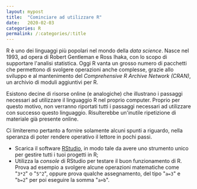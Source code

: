 ```yaml
---
layout: mypost
title:  "Cominciare ad utilizzare R"
date:   2020-02-03
categories: R
permalink: /:categories/:title
---
```


R è uno dei linguaggi più popolari nel mondo della _data science_. Nasce nel 1993, ad opera di Robert Gentleman e Ross Ihaka, con lo scopo di supportare l'analisi statistica. Oggi R vanta un grosso numero di pacchetti che permettono di svolgere operazioni anche complesse, grazie allo sviluppo e al mantenimento del _Comprehensive R Archive Network (CRAN)_, un archivio di moduli aggiuntivi per R.

Esistono decine di risorse online (e analogiche) che illustrano i passaggi necessari ad utilizzare il linguaggio R nel proprio computer. Proprio per questo motivo, non verranno riportati tutti i passaggi necessari ad utilizzare con successo questo linguaggio. Risulterebbe un'inutile ripetizione di materiale già presente online.

Ci limiteremo pertanto a fornire solamente alcuni spunti a riguardo, nella speranza di poter rendere operativo il lettore in pochi passi.

* Scarica il software [RStudio][rstudiolink], in modo tale da avere uno strumento unico per gestire tutti i tuoi progetti in R;
* Utilizza la _console_ di RStudio per testare il buon funzionamento di R. Prova ad esempio a svolgere alcune operazioni matematiche come "`3*2`" o "`5^2`", oppure prova qualche assegnamento, del tipo "`a=3`" e "`b=2`" per poi eseguire la somma "`a+b`".


[rstudiolink]: https://rstudio.com/products/rstudio/download/
